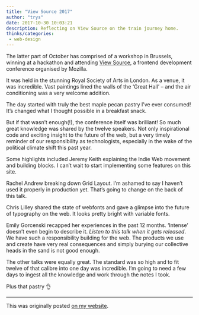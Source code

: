 ```yaml
---
title: "View Source 2017"
author: "trys"
date: 2017-10-30 10:03:21
description: Reflecting on View Source on the train journey home.
thinks/categories: 
 - web-design
---
```


The latter part of October has comprised of a workshop in Brussels, winning at a hackathon and attending [View Source](https://viewsourceconf.org/london-2017/), a frontend development conference organised by Mozilla.

It was held in the stunning Royal Society of Arts in London. As a venue, it was incredible. Vast paintings lined the walls of the ‘Great Hall’ – and the air conditioning was a very welcome addition.

The day started with truly the best maple pecan pastry I’ve ever consumed! It’s changed what I thought possible in a breakfast snack.

But if that wasn’t enough(!), the conference itself was brilliant! So much great knowledge was shared by the twelve speakers. Not only inspirational code and exciting insight to the future of the web, but a very timely reminder of our responsibility as technologists, especially in the wake of the political climate shift this past year.

Some highlights included Jeremy Keith explaining the Indie Web movement and building blocks. I can’t wait to start implementing some features on this site.

Rachel Andrew breaking down Grid Layout. I’m ashamed to say I haven’t used it properly in production yet. That’s going to change on the back of this talk.

Chris Lilley shared the state of webfonts and gave a glimpse into the future of typography on the web. It looks pretty bright with variable fonts.

Emily Gorcenski recapped her experiences in the past 12 months. ‘Intense’ doesn’t even begin to describe it. *Listen to this talk when it gets released*. We have such a responsibility building for the web. The products we use and create have very real consequences and simply burying our collective heads in the sand is not good enough.

The other talks were equally great. The standard was so high and to fit twelve of that calibre into one day was incredible. I’m going to need a few days to ingest all the knowledge and work through the notes I took.

Plus that pastry &#x1f44c;

---

This was originally posted [on my website](http://www.trysmudford.com/view-source-2017/).


